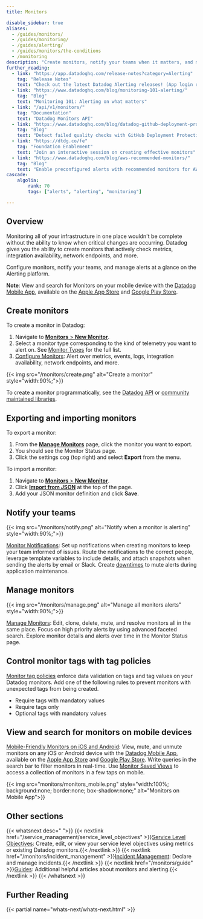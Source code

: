```yaml
---
title: Monitors

disable_sidebar: true
aliases:
  - /guides/monitors/
  - /guides/monitoring/
  - /guides/alerting/
  - /guides/monitors/the-conditions
  - /monitoring
description: "Create monitors, notify your teams when it matters, and manage your monitors using the alerting platform"
further_reading:
  - link: "https://app.datadoghq.com/release-notes?category=Alerting"
    tag: "Release Notes"
    text: "Check out the latest Datadog Alerting releases! (App login required)."
  - link: "https://www.datadoghq.com/blog/monitoring-101-alerting/"
    tag: "Blog"
    text: "Monitoring 101: Alerting on what matters"
  - link: "/api/v1/monitors/"
    tag: "Documentation"
    text: "Datadog Monitors API"
  - link: "https://www.datadoghq.com/blog/datadog-github-deployment-protection-rules/"
    tag: "Blog"
    text: "Detect failed quality checks with GitHub Deployment Protection Rules and Datadog"
  - link: "https://dtdg.co/fe"
    tag: "Foundation Enablement"
    text: "Join an interactive session on creating effective monitors"
  - link: "https://www.datadoghq.com/blog/aws-recommended-monitors/"
    tag: "Blog"
    text: "Enable preconfigured alerts with recommended monitors for AWS"
cascade:
    algolia:
        rank: 70
        tags: ["alerts", "alerting", "monitoring"]

---
```


## Overview

Monitoring all of your infrastructure in one place wouldn't be complete without the ability to know when critical changes are occurring. Datadog gives you the ability to create monitors that actively check metrics, integration availability, network endpoints, and more.

Configure monitors, notify your teams, and manage alerts at a glance on the Alerting platform.

**Note**: View and search for Monitors on your mobile device with the [Datadog Mobile App][1], available on the [Apple App Store][2] and [Google Play Store][3].

## Create monitors

To create a monitor in Datadog:

1. Navigate to [**Monitors** > **New Monitor**][4].
1. Select a monitor type corresponding to the kind of telemetry you want to alert on. See [Monitor Types][5] for the full list.
1. [Configure Monitors][6]: Alert over metrics, events, logs, integration availability, network endpoints, and more.

{{< img src="/monitors/create.png" alt="Create a monitor" style="width:90%;">}}

To create a monitor programmatically, see the [Datadog API][7] or [community maintained libraries][8].

## Exporting and importing monitors
To export a monitor:
1. From the [**Manage Monitors**][9] page, click the monitor you want to export.
1. You should see the Monitor Status page.
1. Click the settings cog (top right) and select **Export** from the menu.

To import a monitor:
1. Navigate to [**Monitors** > **New Monitor**][4].
1. Click [**Import from JSON**][10] at the top of the page.
1. Add your JSON monitor definition and click **Save**.

## Notify your teams

{{< img src="/monitors/notify.png" alt="Notify when a monitor is alerting" style="width:90%;">}}

[Monitor Notifications][11]: Set up notifications when creating monitors to keep your team informed of issues. Route the notifications to the correct people, leverage template variables to include details, and attach snapshots when sending the alerts by email or Slack. Create [downtimes][12] to mute alerts during application maintenance.

## Manage monitors

{{< img src="/monitors/manage.png" alt="Manage all monitors alerts" style="width:90%;">}}

[Manage Monitors][13]: Edit, clone, delete, mute, and resolve monitors all in the same place. Focus on high priority alerts by using advanced faceted search. Explore monitor details and alerts over time in the Monitor Status page.

## Control monitor tags with tag policies

[Monitor tag policies][14] enforce data validation on tags and tag values on your Datadog monitors. Add one of the following rules to prevent monitors with unexpected tags from being created.
- Require tags with mandatory values
- Require tags only
- Optional tags with mandatory values

## View and search for monitors on mobile devices

[Mobile-Friendly Monitors on iOS and Android][15]: View, mute, and unmute monitors on any iOS or Android device with the [Datadog Mobile App][1], available on the [Apple App Store][2] and [Google Play Store][3]. Write queries in the search bar to filter monitors in real-time. Use [Monitor Saved Views][16] to access a collection of monitors in a few taps on mobile.

{{< img src="monitors/monitors_mobile.png" style="width:100%; background:none; border:none; box-shadow:none;" alt="Monitors on Mobile App">}}

## Other sections

{{< whatsnext desc=" ">}}
    {{< nextlink href="/service_management/service_level_objectives" >}}<u>Service Level Objectives</u>: Create, edit, or view your service level objectives using metrics or existing Datadog monitors.{{< /nextlink >}}
    {{< nextlink href="/monitors/incident_management" >}}<u>Incident Management</u>: Declare and manage incidents.{{< /nextlink >}}
    {{< nextlink href="/monitors/guide" >}}<u>Guides</u>: Additional helpful articles about monitors and alerting.{{< /nextlink >}}
{{< /whatsnext >}}

## Further Reading

{{< partial name="whats-next/whats-next.html" >}}

[1]: /mobile
[2]: https://apps.apple.com/app/datadog/id1391380318
[3]: https://play.google.com/store/apps/details?id=com.datadog.app
[4]: https://app.datadoghq.com/monitors/create
[5]: /monitors/types/
[6]: /monitors/configuration
[7]: /api/latest/monitors/
[8]: /developers/community/libraries/#managing-monitors
[9]: https://app.datadoghq.com/monitors/manage
[10]: https://app.datadoghq.com/monitors/create/import
[11]: /monitors/notify
[12]: /monitors/downtimes
[13]: /monitors/manage
[14]: /monitors/settings/
[15]: /service_management/mobile/?tab=ios#monitors
[16]: /monitors/manage/search/#saved-view
